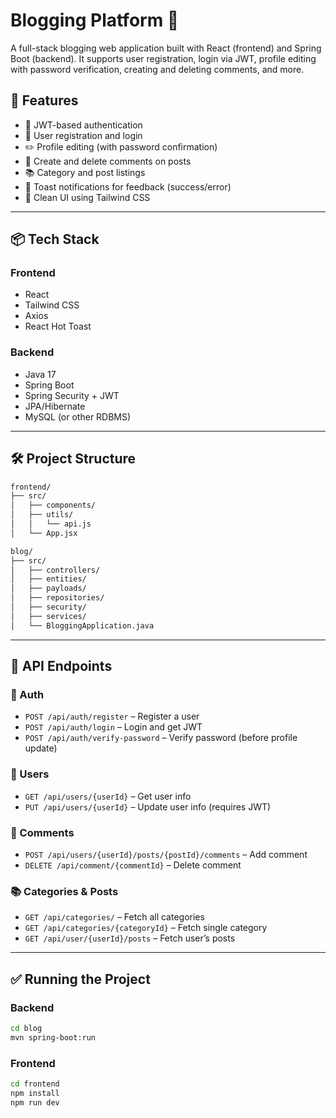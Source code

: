 # Blogging Platform 📝

A full-stack blogging web application built with React (frontend) and Spring Boot (backend). It supports user registration, login via JWT, profile editing with password verification, creating and deleting comments, and more.

## 🚀 Features

- 🔐 JWT-based authentication
- 👤 User registration and login
- ✏️ Profile editing (with password confirmation)
- 📝 Create and delete comments on posts
- 📚 Category and post listings
- 💬 Toast notifications for feedback (success/error)
- 🌙 Clean UI using Tailwind CSS

---

## 📦 Tech Stack

### Frontend

- React
- Tailwind CSS
- Axios
- React Hot Toast

### Backend

- Java 17
- Spring Boot
- Spring Security + JWT
- JPA/Hibernate
- MySQL (or other RDBMS)

---

## 🛠️ Project Structure

```markdown
frontend/
├── src/
│   ├── components/
│   ├── utils/
│   │   └── api.js
│   └── App.jsx

blog/
├── src/
│   ├── controllers/
│   ├── entities/
│   ├── payloads/
│   ├── repositories/
│   ├── security/
│   ├── services/
│   └── BloggingApplication.java
```


---

## 🔑 API Endpoints

### 🔐 Auth

- `POST /api/auth/register` – Register a user
- `POST /api/auth/login` – Login and get JWT
- `POST /api/auth/verify-password` – Verify password (before profile update)

### 👤 Users

- `GET /api/users/{userId}` – Get user info
- `PUT /api/users/{userId}` – Update user info (requires JWT)

### 💬 Comments

- `POST /api/users/{userId}/posts/{postId}/comments` – Add comment
- `DELETE /api/comment/{commentId}` – Delete comment

### 📚 Categories & Posts

- `GET /api/categories/` – Fetch all categories
- `GET /api/categories/{categoryId}` – Fetch single category
- `GET /api/user/{userId}/posts` – Fetch user’s posts

---

## ✅ Running the Project

### Backend

```bash
cd blog
mvn spring-boot:run
```

### Frontend
```bash
cd frontend
npm install
npm run dev
```
